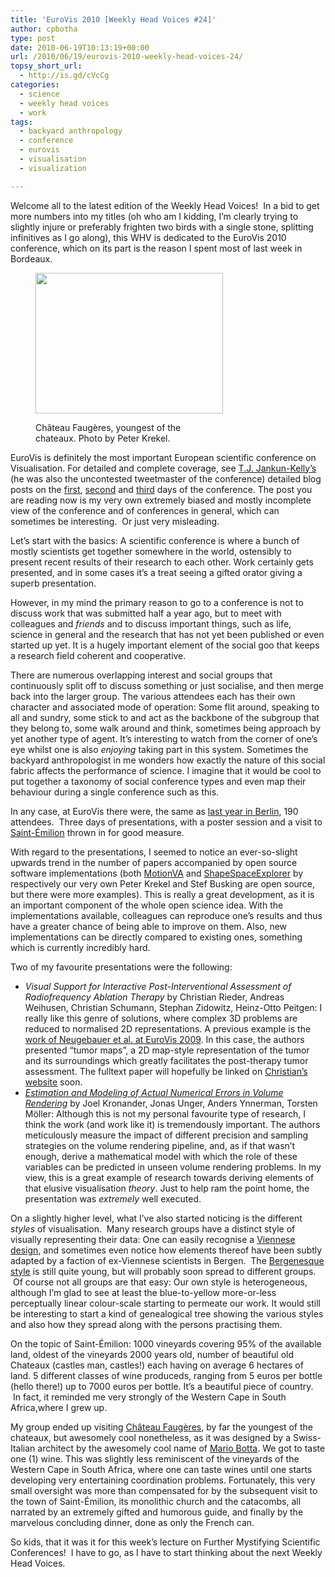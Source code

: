 ```yaml
---
title: 'EuroVis 2010 [Weekly Head Voices #24]'
author: cpbotha
type: post
date: 2010-06-19T10:13:19+00:00
url: /2010/06/19/eurovis-2010-weekly-head-voices-24/
topsy_short_url:
  - http://is.gd/cVcCg
categories:
  - science
  - weekly head voices
  - work
tags:
  - backyard anthropology
  - conference
  - eurovis
  - visualisation
  - visualization

---
```

Welcome all to the latest edition of the Weekly Head Voices!  In a bid to get more numbers into my titles (oh who am I kidding, I&#8217;m clearly trying to slightly injure or preferably frighten two birds with a single stone, splitting infinitives as I go along), this WHV is dedicated to the EuroVis 2010 conference, which on its part is the reason I spent most of last week in Bordeaux.<figure id="attachment_957" aria-describedby="caption-attachment-957" style="width: 300px" class="wp-caption aligncenter"><a href="http://cpbotha.net/wp-content/uploads/2010/06/chateau_faugeres-1024.jpg" data-rel="lightbox-image-0" data-rl_title="" data-rl_caption="" title="">

<img data-attachment-id="957" data-permalink="https://cpbotha.net/2010/06/19/eurovis-2010-weekly-head-voices-24/chateau_faugeres-1024/" data-orig-file="https://cpbotha.net/wp-content/uploads/2010/06/chateau_faugeres-1024.jpg" data-orig-size="1024,768" data-comments-opened="1" data-image-meta="{&quot;aperture&quot;:&quot;4&quot;,&quot;credit&quot;:&quot;&quot;,&quot;camera&quot;:&quot;Canon PowerShot SX110 IS&quot;,&quot;caption&quot;:&quot;&quot;,&quot;created_timestamp&quot;:&quot;1200613227&quot;,&quot;copyright&quot;:&quot;&quot;,&quot;focal_length&quot;:&quot;12.8&quot;,&quot;iso&quot;:&quot;80&quot;,&quot;shutter_speed&quot;:&quot;0.0008&quot;,&quot;title&quot;:&quot;&quot;}" data-image-title="chateau_faugeres-1024" data-image-description="" data-medium-file="https://cpbotha.net/wp-content/uploads/2010/06/chateau_faugeres-1024-300x225.jpg" data-large-file="https://cpbotha.net/wp-content/uploads/2010/06/chateau_faugeres-1024.jpg" class="size-medium wp-image-957" title="chateau_faugeres-1024" src="http://cpbotha.net/wp-content/uploads/2010/06/chateau_faugeres-1024-300x225.jpg" alt="" width="300" height="225" srcset="https://cpbotha.net/wp-content/uploads/2010/06/chateau_faugeres-1024-300x225.jpg 300w, https://cpbotha.net/wp-content/uploads/2010/06/chateau_faugeres-1024.jpg 1024w" sizes="(max-width: 300px) 85vw, 300px" /></a><figcaption id="caption-attachment-957" class="wp-caption-text">Château Faugères, youngest of the chateaux. Photo by Peter Krekel.</figcaption></figure> 

EuroVis is definitely the most important European scientific conference on Visualisation. For detailed and complete coverage, see [T.J. Jankun-Kelly&#8217;s][1] (he was also the uncontested tweetmaster of the conference) detailed blog posts on the [first][2], [second][3] and [third][4] days of the conference. The post you are reading now is my very own extremely biased and mostly incomplete view of the conference and of conferences in general, which can sometimes be interesting.  Or just very misleading.

Let&#8217;s start with the basics: A scientific conference is where a bunch of mostly scientists get together somewhere in the world, ostensibly to present recent results of their research to each other. Work certainly gets presented, and in some cases it&#8217;s a treat seeing a gifted orator giving a superb presentation.

However, in my mind the primary reason to go to a conference is not to discuss work that was submitted half a year ago, but to meet with colleagues and _friends_ and to discuss important things, such as life, science in general and the research that has not yet been published or even started up yet. It is a hugely important element of the social goo that keeps a research field coherent and cooperative.

There are numerous overlapping interest and social groups that continuously split off to discuss something or just socialise, and then merge back into the larger group. The various attendees each has their own character and associated mode of operation: Some flit around, speaking to all and sundry, some stick to and act as the backbone of the subgroup that they belong to, some walk around and think, sometimes being approach by yet another type of agent. It&#8217;s interesting to watch from the corner of one&#8217;s eye whilst one is also _enjoying_ taking part in this system. Sometimes the backyard anthropologist in me wonders how exactly the nature of this social fabric affects the performance of science. I imagine that it would be cool to put together a taxonomy of social conference types and even map their behaviour during a single conference such as this.

In any case, at EuroVis there were, the same as [last year in Berlin][5], 190 attendees.  Three days of presentations, with a poster session and a visit to [Saint-Émilion][6] thrown in for good measure.

With regard to the presentations, I seemed to notice an ever-so-slight upwards trend in the number of papers accompanied by open source software implementations (both [MotionVA][7] and [ShapeSpaceExplorer][8] by respectively our very own Peter Krekel and Stef Busking are open source, but there were more examples). This is really a great development, as it is an important component of the whole open science idea. With the implementations available, colleagues can reproduce one&#8217;s results and thus have a greater chance of being able to improve on them. Also, new implementations can be directly compared to existing ones, something which is currently incredibly hard.

Two of my favourite presentations were the following:

  * _Visual Support for Interactive Post-Interventional Assessment of Radiofrequency Ablation Therapy_ by Christian Rieder, Andreas Weihusen, Christian Schumann, Stephan Zidowitz, Heinz-Otto Peitgen: I really like this genre of solutions, where complex 3D problems are reduced to normalised 2D representations. A previous example is the [work of Neugebauer et al. at EuroVis 2009][9]. In this case, the authors presented &#8220;tumor maps&#8221;, a 2D map-style representation of the tumor and its surroundings which greatly facilitates the post-therapy tumor assessment. The fulltext paper will hopefully be linked on [Christian&#8217;s website][10] soon.
  * _[Estimation and Modeling of Actual Numerical Errors in Volume Rendering][11]_ by Joel Kronander, Jonas Unger, Anders Ynnerman, Torsten Möller: Although this is not my personal favourite type of research, I think the work (and work like it) is tremendously important. The authors meticulously measure the impact of different precision and sampling strategies on the volume rendering pipeline, and, as if that wasn&#8217;t enough, derive a mathematical model with which the role of these variables can be predicted in unseen volume rendering problems. In my view, this is a great example of research towards deriving elements of that elusive visualisation _theory_. Just to help ram the point home, the presentation was _extremely_ well executed.

On a slightly higher level, what I&#8217;ve also started noticing is the different _styles_ of visualisation.  Many research groups have a distinct style of visually representing their data: One can easily recognise a [Viennese design][12], and sometimes even notice how elements thereof have been subtly adapted by a faction of ex-Viennese scientists in Bergen.  The [Bergenesque style][13] is still quite young, but will probably soon spread to different groups.  Of course not all groups are that easy: Our own style is heterogeneous, although I&#8217;m glad to see at least the blue-to-yellow more-or-less perceptually linear colour-scale starting to permeate our work. It would still be interesting to start a kind of genealogical tree showing the various styles and also how they spread along with the persons practising them.

On the topic of Saint-Émilion: 1000 vineyards covering 95% of the available land, oldest of the vineyards 2000 years old, number of beautiful old Chateaux (castles man, castles!) each having on average 6 hectares of land. 5 different classes of wine produceds, ranging from 5 euros per bottle (hello there!) up to 7000 euros per bottle. It&#8217;s a beautiful piece of country.  In fact, it reminded me very strongly of the Western Cape in South Africa,where I grew up.

My group ended up visiting [Château Faugères][14], by far the youngest of the chateaux, but awesomely cool nonetheless, as it was designed by a Swiss-Italian architect by the awesomely cool name of [Mario Botta][15]. We got to taste one (1) wine. This was slightly less reminiscent of the vineyards of the Western Cape in South Africa, where one can taste wines until one starts developing very entertaining coordination problems. Fortunately, this very small oversight was more than compensated for by the subsequent visit to the town of Saint-Émilion, its monolithic church and the catacombs, all narrated by an extremely gifted and humorous guide, and finally by the marvelous concluding dinner, done as only the French can.

So kids, that it was it for this week&#8217;s lecture on Further Mystifying Scientific Conferences!  I have to go, as I have to start thinking about the next Weekly Head Voices.

 [1]: http://www.cse.msstate.edu/~tjk/ "T.J. Jankun-Kelly's website"
 [2]: http://www.vizworld.com/2010/06/eurovis2010-day-1-wrapup/ "tj's blog post on eurovis 2010 day 1"
 [3]: http://www.vizworld.com/2010/06/eurovis2010-day-2-wrapup/ "TJ's blog post on eurovis 2010 day 2"
 [4]: http://www.vizworld.com/2010/06/eurovis2010-day-3-wrapup/ "tj's blog post on day 3 of eurovis 2010"
 [5]: http://cpbotha.net/2009/06/14/eurovis-2009/ "link to eurovis 2009 post"
 [6]: http://en.wikipedia.org/wiki/Saint-%C3%89milion "wikipedia page on Saint-Emilion"
 [7]: http://graphics.tudelft.nl/Publications/Krekel2010a "Link to MotionVA paper"
 [8]: http://graphics.tudelft.nl/Publications/Busking2010 "Link to SSX paper"
 [9]: http://cpbotha.net/2009/06/14/eurovis-2009/ "my eurovis 2009 blog post"
 [10]: http://www.mevis-research.de/~crieder/ "Christian Rieder's website"
 [11]: http://www.cs.sfu.ca/~torsten/Publications/Papers/ev10-3.pdf "Link to fulltext PDF"
 [12]: http://www.cg.tuwien.ac.at/research/vis/ "Link to TU Wien vis group"
 [13]: http://www.ii.uib.no/vis/ "link to Bergen vis group"
 [14]: http://www.chateau-faugeres.com/ "website chateau"
 [15]: http://en.wikipedia.org/wiki/Mario_Botta "Mario Botta's wikipedia page"
